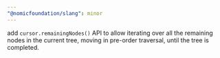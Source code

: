 ```yaml
---
"@nomicfoundation/slang": minor
---
```


add `cursor.remainingNodes()` API to allow iterating over all the remaining nodes in the current tree, moving in pre-order traversal, until the tree is completed.
